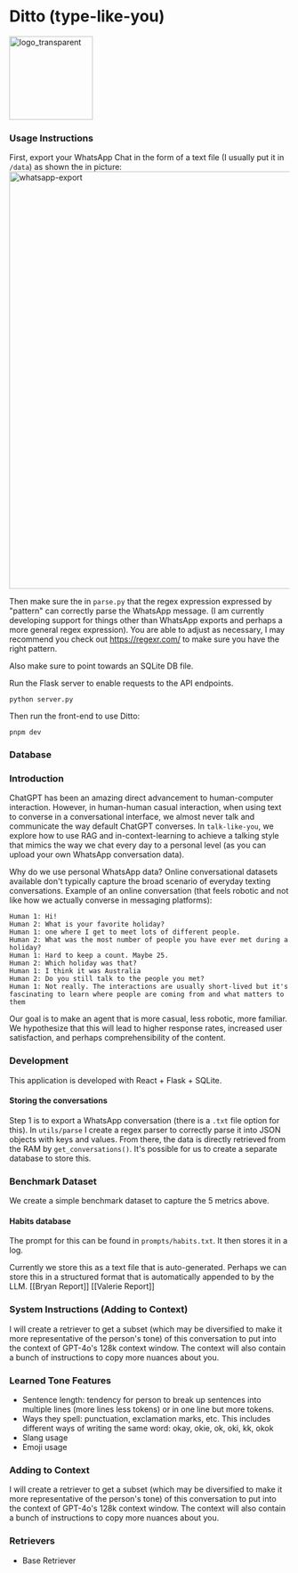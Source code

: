 # Ditto (type-like-you)
<img src="https://github.com/mtaruno/type-like-you/assets/44710581/2bb5330b-667b-4228-b0e0-2c3cbe00d9b0" alt="logo_transparent" width="150">

### Usage Instructions

First, export your WhatsApp Chat in the form of a text file (I usually put it in `/data`) as shown the in picture: 
<img width="750" alt="whatsapp-export" src="https://github.com/mtaruno/type-like-you/assets/44710581/5c7a194e-ab38-4105-b042-e56c9ae6c215">

Then make sure the in `parse.py` that the regex expression expressed by "pattern" can correctly parse the WhatsApp message. (I am currently developing support for things other than WhatsApp exports and perhaps a more general regex expression). You are able to adjust as necessary, I may recommend you check out https://regexr.com/ to make sure you have the right pattern.

Also make sure to point towards an SQLite DB file. 

Run the Flask server to enable requests to the API endpoints.
```
python server.py
```

Then run the front-end to use Ditto:
```
pnpm dev
```


### Database

### Introduction
ChatGPT has been an amazing direct advancement to human-computer interaction. However, in human-human casual interaction, when using text to converse in a conversational interface, we almost never talk and communicate the way default ChatGPT converses. In `talk-like-you`, we explore how to use RAG and in-context-learning to achieve a talking style that mimics the way we chat every day to a personal level (as you can upload your own WhatsApp conversation data). 

Why do we use personal WhatsApp data? Online conversational datasets available don't typically capture the broad scenario of everyday texting conversations. Example of an online conversation (that feels robotic and not like how we actually converse in messaging platforms): 

```
Human 1: Hi! 
Human 2: What is your favorite holiday? 
Human 1: one where I get to meet lots of different people. 
Human 2: What was the most number of people you have ever met during a holiday?
Human 1: Hard to keep a count. Maybe 25. 
Human 2: Which holiday was that? 
Human 1: I think it was Australia 
Human 2: Do you still talk to the people you met? 
Human 1: Not really. The interactions are usually short-lived but it's fascinating to learn where people are coming from and what matters to them 
```

Our goal is to make an agent that is more casual, less robotic, more familiar. We hypothesize that this will lead to higher response rates, increased user satisfaction, and perhaps comprehensibility of the content. 

### Development
This application is developed with React + Flask + SQLite. 

#### Storing the conversations
Step 1 is to export a WhatsApp conversation (there is a `.txt` file option for this). 
In `utils/parse` I create a regex parser to correctly parse it into JSON objects with keys and values. 
From there, the data is directly retrieved from the RAM by `get_conversations()`. 
It's possible for us to create a separate database to store this. 

### Benchmark Dataset 
We create a simple benchmark dataset to capture the 5 metrics above. 

#### Habits database 
The prompt for this can be found in `prompts/habits.txt`. It then stores it in a log. 

Currently we store this as a text file that is auto-generated. Perhaps we can store this in a structured format that is automatically appended to by the LLM. 
[[Bryan Report]]
[[Valerie Report]]

### System Instructions (Adding to Context)

I will create a retriever to get a subset (which may be diversified to make it more representative of the person's tone) of this conversation to put into the context of GPT-4o's 128k context window. The context will also contain a bunch of instructions to copy more nuances about you.




### Learned Tone Features
- Sentence length: tendency for person to break up sentences into multiple lines (more lines less tokens) or in one line but more tokens. 
- Ways they spell: punctuation, exclamation marks, etc. This includes different ways of writing the same word: okay, okie, ok, oki, kk, okok
- Slang usage
- Emoji usage

### Adding to Context

I will create a retriever to get a subset (which may be diversified to make it more representative of the person's tone) of this conversation to put into the context of GPT-4o's 128k context window. The context will also contain a bunch of instructions to copy more nuances about you.

### Retrievers
- Base Retriever 



